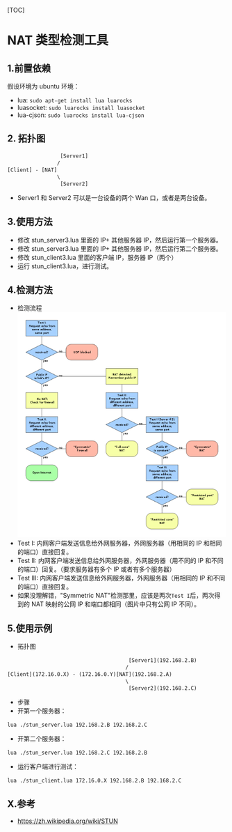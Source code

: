
[TOC]

# NAT 类型检测工具

## 1.前置依赖

假设环境为 ubuntu 环境：
* lua: `sudo apt-get install lua luarocks`
* luasocket: `sudo luarocks install luasocket`
* lua-cjson: `sudo luarocks install lua-cjson`

## 2. 拓扑图
```
                 [Server1]
                /
[Client] - [NAT]
                \
                 [Server2]
```
* Server1 和 Server2 可以是一台设备的两个 Wan 口，或者是两台设备。


## 3.使用方法
* 修改 stun_server3.lua 里面的 IP+ 其他服务器 IP，然后运行第一个服务器。
* 修改 stun_server3.lua 里面的 IP+ 其他服务器 IP，然后运行第二个服务器。
* 修改 stun_client3.lua 里面的客户端 IP，服务器 IP（两个）
* 运行 stun_client3.lua，进行测试。

## 4.检测方法
* 检测流程
![测试流程](./nat_type_check.png)
* Test I: 内网客户端发送信息给外网服务器，外网服务器（用相同的 IP 和相同的端口）直接回复。
* Test II: 内网客户端发送信息给外网服务器，外网服务器（用不同的 IP 和不同的端口）回复。（要求服务器有多个 IP 或者有多个服务器）
* Test III: 内网客户端发送信息给外网服务器，外网服务器（用相同的 IP 和不同的端口）直接回复。
* 如果没理解错，"Symmetric NAT"检测那里，应该是两次`Test I`后，两次得到的 NAT 映射的公网 IP 和端口都相同（图片中只有公网 IP 不同）。

## 5.使用示例
* 拓扑图
```
                                       [Server1](192.168.2.B)
                                      /
[Client](172.16.0.X) - (172.16.0.Y)[NAT](192.168.2.A)
                                      \
                                       [Server2](192.168.2.C)
```
* 步骤
* 开第一个服务器：
```shell
lua ./stun_server.lua 192.168.2.B 192.168.2.C
```
* 开第二个服务器：
```shell
lua ./stun_server.lua 192.168.2.C 192.168.2.B
```
* 运行客户端进行测试：
```shell
lua ./stun_client.lua 172.16.0.X 192.168.2.B 192.168.2.C
```

## X.参考
* https://zh.wikipedia.org/wiki/STUN